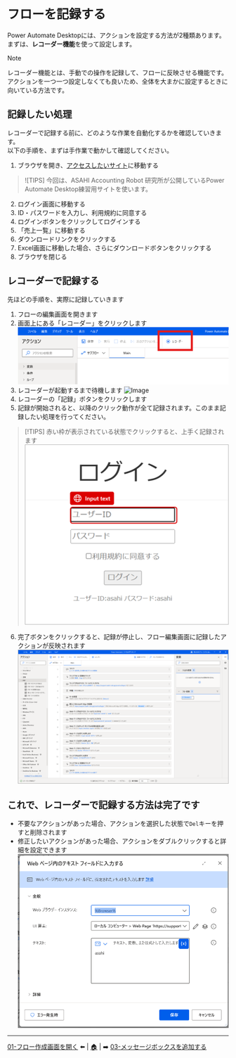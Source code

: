 # フローを記録する
Power Automate Desktopには、アクションを設定する方法が2種類あります。<br>
まずは、**レコーダー機能**を使って設定します。

> [!NOTE]
> レコーダー機能とは、手動での操作を記録して、フローに反映させる機能です。<br>
> アクションを一つ一つ設定しなくても良いため、全体を大まかに設定するときに向いている方法です。

## 記録したい処理
レコーダーで記録する前に、どのような作業を自動化するかを確認していきます。<br>
以下の手順を、まずは手作業で動かして確認してください。
1. ブラウザを開き、[アクセスしたいサイト](https://support.asahi-robo.jp/practice/)に移動する
> ![TIPS]
> 今回は、ASAHI Accounting Robot 研究所が公開しているPower Automate Desktop練習用サイトを使います。
2. ログイン画面に移動する
3. ID・パスワードを入力し、利用規約に同意する
4. ログインボタンをクリックしてログインする
5. 「売上一覧」に移動する
6. ダウンロードリンクをクリックする
7. Excel画面に移動した場合、さらにダウンロードボタンをクリックする
8. ブラウザを閉じる

## レコーダーで記録する
先ほどの手順を、実際に記録していきます
1. フローの編集画面を開きます
2. 画面上にある「レコーダー」をクリックします
![Image](./image/Record/01.png)
3. レコーダーが起動するまで待機します
![Image](./image/Record/02.png)
4. レコーダーの「記録」ボタンをクリックします
5. 記録が開始されると、以降のクリック動作が全て記録されます。このまま記録したい処理を行ってください。
> [!TIPS]
> 赤い枠が表示されている状態でクリックすると、上手く記録されます
> ![Image](./image/Record/03.png)
6. 完了ボタンをクリックすると、記録が停止し、フロー編集画面に記録したアクションが反映されます<br>
![Image](./image/Record/04.png)

## これで、レコーダーで記録する方法は完了です
* 不要なアクションがあった場合、アクションを選択した状態で```Del```キーを押すと削除されます
* 修正したいアクションがあった場合、アクションをダブルクリックすると詳細を設定できます
![Image](./image/Record/05.png)


---
[01-フロー作成画面を開く](./d-01-access-powerautomate.md) ⬅️ | [🏠](./README.md) | ➡️ [03-メッセージボックスを追加する](./d-03-messagebox.md)
